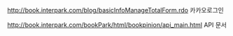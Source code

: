 http://book.interpark.com/blog/basicInfoManageTotalForm.rdo 
카카오로그인

http://book.interpark.com/bookPark/html/bookpinion/api_main.html
API 문서
